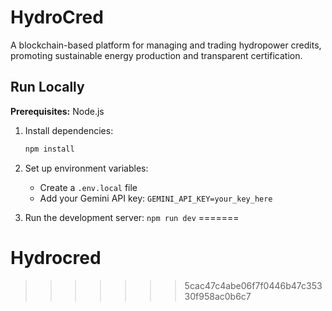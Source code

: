 # HydroCred

A blockchain-based platform for managing and trading hydropower credits, promoting sustainable energy production and transparent certification.

## Run Locally

**Prerequisites:**  Node.js

1. Install dependencies:
   ```bash
   npm install
   ```
2. Set up environment variables:
   - Create a `.env.local` file
   - Add your Gemini API key: `GEMINI_API_KEY=your_key_here`

3. Run the development server:
   `npm run dev`
=======
# Hydrocred

>>>>>>> 5cac47c4abe06f7f0446b47c35330f958ac0b6c7

